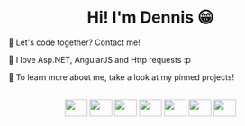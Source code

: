 <h1 width="100%" align="center">Hi! I'm Dennis 😁</h1>

<p>🥑 Let's code together? Contact me! </p>
<p>🍍 I love Asp.NET, AngularJS and Http requests :p</p>
<p>🍌 To learn more about me, take a look at my pinned projects!</p>

<div width="100%" align="center"><br>
  
  <img height="30" width="40" src="https://cdn.jsdelivr.net/gh/devicons/devicon@latest/icons/dot-net/dot-net-plain.svg">

  <img height="30" width="40" src="https://cdn.jsdelivr.net/gh/devicons/devicon@latest/icons/react/react-original.svg">
  
  <img height="30" width="40" src="https://cdn.jsdelivr.net/gh/devicons/devicon@latest/icons/docker/docker-plain.svg" />
  
  <img height="30" width="40" src="https://cdn.jsdelivr.net/gh/devicons/devicon@latest/icons/firebase/firebase-plain.svg" />

  <img height="30" width="40" src="https://cdn.jsdelivr.net/gh/devicons/devicon@latest/icons/supabase/supabase-original.svg" />

  <img height="30" width="40" src="https://cdn.jsdelivr.net/gh/devicons/devicon@latest/icons/postgresql/postgresql-plain.svg" />  
  
  <img height="30" width="40" src="https://cdn.jsdelivr.net/gh/devicons/devicon@latest/icons/angular/angular-original.svg" />

</div>
